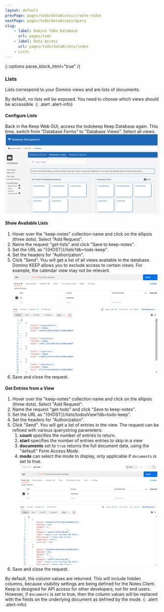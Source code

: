 ```yaml
---
layout: default
prevPage: pages/todo/dataAccess/create-todos
nextPage: pages/todo/dataAccess/query
slug:
    - label: Domino ToDo Database
      url: pages/todo
    - label: Data Access
      url: pages/todo/dataAccess/index
    - Lists
---
```


{::options parse_block_html="true" /}

### Lists

Lists correspond to your Domino views and are lists of documents.

By default, no lists will be exposed. You need to choose which views should be accessible.
{: .alert .alert-info}

#### Configure Lists

Back in the Keep Web GUI, access the todokeep Keep Database again. This time, switch from "Database Forms" to "Database Views". Select all views.
![Lists](../images/dataAccess/configure-lists.png)

#### Show Available Lists

1. Hover over the "keep-notes" collection name and click on the ellipsis (three dots). Select "Add Request".   
1. Name the request "get-lists" and click "Save to keep-notes".
1. Set the URL as "&#123;&#123;HOST&#125;&#125;/lists?db=todo-keep".
1. Set the headers for "Authorization".
2. Click "Send". You will get a list of all views available in the database. Domino KEEP allows you to exclude access to certain views. For example, the calendar view may not be relevant.
   ![Get Lists](../images/dataAccess/get-lists.png)
3. Save and close the request.

#### Get Entries from a View

1. Hover over the "keep-notes" collection name and click on the ellipsis (three dots). Select "Add Request".   
1. Name the request "get-todo" and click "Save to keep-notes".
1. Set the URL as "&#123;&#123;HOST&#125;&#125;/lists/todosView?db=todo-keep".
1. Set the headers for "Authorization".
1. Click "Send". You will get a list of entries in the view. The request can be refined with various querystring parameters:
   1. **count** specifies the number of entries to return.
   1. **start** specifies the number of entries entries to skip in a view
   1. **documents** set to `true` returns the full document data, using the "default"  Form Access Mode.
   2. **mode** can select the mode to display, only applicable if `documents` is set to true.
   ![ToDo List](../images/dataAccess/lists-todosView.png)
2. Save and close the request.

By default, the column values are returned. This will include hidden columns, because visibility settings are being defined for the Notes Client. Keep is designed for API access for other developers, not for end users. However, if `documents` is set to true, then the column values will be replaced with the fields on the underlying document as defined by the mode.
{: .alert .alert-info}
